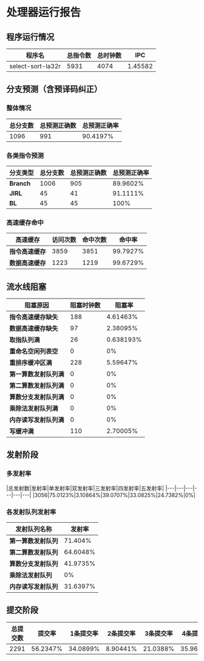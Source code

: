 # 处理器运行报告
## 程序运行情况
|程序名|总指令数|总时钟数|IPC|
|---|---|---|---|
|select-sort-la32r|5931|4074|1.45582|

## 分支预测（含预译码纠正）
### 整体情况
|总分支数|总预测正确数|总预测正确率|
|---|---|---|
|1096|991|90.4197%|

### 各类指令预测
|分支类型|总分支数|总预测正确数|总预测正确率|
|---|---|---|---|
|**Branch**| 1006 | 905 | 89.9602%|
|**JIRL**| 45 | 41 | 91.1111%|
|**BL**| 45 | 45 | 100%|

### 高速缓存命中
|高速缓存|访问次数|命中次数|命中率|
|---|---|---|---|
|**指令高速缓存**| 3859 | 3851 | 99.7927%|
|**数据高速缓存**| 1223 | 1219 | 99.6729%|
## 流水线阻塞
|阻塞原因|阻塞时钟数|阻塞率|
|---|---|---|
|**指令高速缓存缺失**| 188 | 4.61463%|
|**数据高速缓存缺失**| 97 | 2.38095%|
|**取指队列满**| 26 | 0.638193%|
|**重命名空闲列表空**|0 | 0%|
|**重排序缓冲区满**|228 | 5.59647%|
|**第一算数发射队列满**|0 | 0%|
|**第二算数发射队列满**|0 | 0%|
|**算数分支发射队列满**|0 | 0%|
|**乘除法发射队列满**|0 | 0%|
|**内存读写发射队列满**|0 | 0%|
|**写缓冲满**|110 | 2.70005%|

## 发射阶段
### 多发射率
|总发射数|发射率|单发射率|双发射率|三发射率|四发射率|五发射率|
|---|---|---|---|---|---|
|3056|75.0123%|3.10864%|39.0707%|33.0825%|24.7382%|0%|

### 各发射队列发射率
|发射队列名称|发射率|
|---|---|
|**第一算数发射队列**|71.404%|
|**第二算数发射队列**|64.6048%|
|**算数分支发射队列**|41.9735%|
|**乘除法发射队列**|0%|
|**内存读写发射队列**|31.6397%|

## 提交阶段
|总提交数|提交率|1条提交率|2条提交率|3条提交率|4条提交率|
|---|---|---|---|---|---|
|2291|56.2347%|34.0899%|8.90441%|21.0388%|35.9668%|
